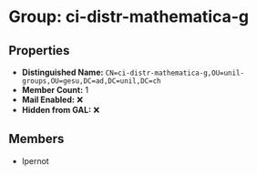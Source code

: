 # Group: ci-distr-mathematica-g

## Properties

- **Distinguished Name:** `CN=ci-distr-mathematica-g,OU=unil-groups,OU=gesu,DC=ad,DC=unil,DC=ch`
- **Member Count:** 1
- **Mail Enabled:** ❌
- **Hidden from GAL:** ❌

## Members

- lpernot
